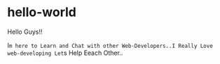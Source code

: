 # hello-world

Hello Guys!!

I`m here to Learn and Chat with other Web-Developers..I Really Love web-developing
Let`s Help Eeach Other..
